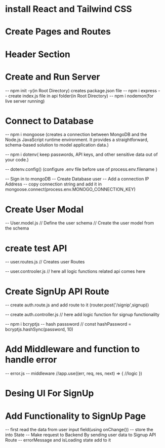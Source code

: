 # install React and Tailwind CSS

# Create Pages and Routes

# Header Section

# Create and Run Server

-- npm init -y(in Root Directory) creates package.json file
-- npm i express
-- create index.js file in api folder(in Root Directory)
-- npm i nodemon(for live server running)

# Connect to Database

-- npm i mongoose (creates a connection between MongoDB and the Node.js JavaScript runtime environment. It provides a straightforward, schema-based solution to model application data.)

-- npm i dotenv( keep passwords, API keys, and other sensitive data out of your code.)

-- dotenv.config() (configure .env file before use of process.env.filename )

-- Sign in to mongoDB
-- Create Database user
-- Add a connection IP Address
-- copy connection string and add it in mongoose.connect(process.env.MONOGO_CONNECTION_KEY)

# Create User Modal

-- User.model.js
// Define the user schema
// Create the user model from the schema

# create test API

-- user.routes.js
// Creates user Routes

-- user.controoler.js
// here all logic functions related api comes here

# Create SignUp API Route

-- create auth.route.js and add route to it
(router.post('/signip',signup))

-- create auth.controller.js
// here add logic function for signup functionality

-- npm i bcryptjs -- hash passsword
// const hashPassword = bcryptjs.hashSync(password, 10)

# Add Middleware and function to handle error

-- error.js
-- middleware
//app.use((err, req, res, next) => {
//logic
})

# Desing UI For SignUp

# Add Functionality to SignUp Page

-- first read the data from user input field(using onChange())
-- store the into State
-- Make request to Backend By sending user data to Signup API Route
-- errorMessage and isLoading state add to it
